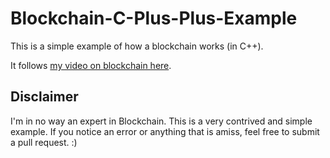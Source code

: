 # Blockchain-C-Plus-Plus-Example
This is a simple example of how a blockchain works (in C++).

It follows [my video on blockchain here](https://www.youtube.com/watch?v=XWkqYOJN9yg).

## Disclaimer

I'm in no way an expert in Blockchain. This is a very contrived and simple example. If you notice an error or anything that is amiss, feel free to submit a pull request. :)

